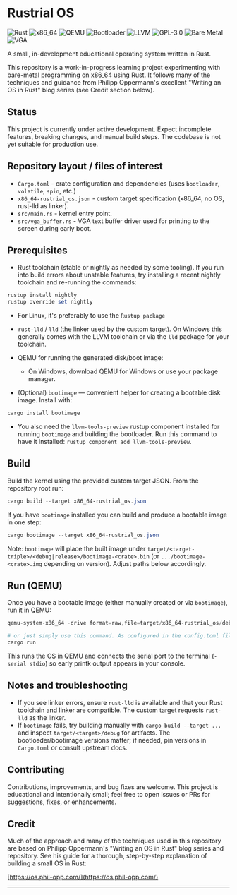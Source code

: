 # Rustrial OS

![Rust](https://img.shields.io/badge/Rust-000000?style=flat-square&logo=rust&logoColor=white)
![x86_64](https://img.shields.io/badge/x86__64-0071C5?style=flat-square&logo=intel&logoColor=white)
![QEMU](https://img.shields.io/badge/QEMU-FF6600?style=flat-square&logo=qemu&logoColor=white)
![Bootloader](https://img.shields.io/badge/Bootloader-8B4513?style=flat-square)
![LLVM](https://img.shields.io/badge/LLVM-262D3A?style=flat-square&logo=llvm&logoColor=white)
![GPL-3.0](https://img.shields.io/badge/License-GPL--3.0-orange?style=flat-square)
![Bare Metal](https://img.shields.io/badge/Bare%20Metal-4B0082?style=flat-square)
![VGA](https://img.shields.io/badge/VGA%20Buffer-228B22?style=flat-square)

A small, in-development educational operating system written in Rust.

This repository is a work-in-progress learning project experimenting with bare-metal programming on x86_64 using Rust. It follows many of the techniques and guidance from Philipp Oppermann's excellent "Writing an OS in Rust" blog series (see Credit section below).

## Status

This project is currently under active development. Expect incomplete features, breaking changes, and manual build steps. The codebase is not yet suitable for production use.

## Repository layout / files of interest

- `Cargo.toml` - crate configuration and dependencies (uses `bootloader`, `volatile`, `spin`, etc.)
- `x86_64-rustrial_os.json` - custom target specification (x86_64, no OS, rust-lld as linker).
- `src/main.rs` - kernel entry point.
- `src/vga_buffer.rs` - VGA text buffer driver used for printing to the screen during early boot.

## Prerequisites

- Rust toolchain (stable or nightly as needed by some tooling). If you run into build errors about unstable features, try installing a recent nightly toolchain and re-running the commands:

```powershell
rustup install nightly
rustup override set nightly
```
- For Linux, it's preferably to use the `Rustup package`
- `rust-lld` / `lld` (the linker used by the custom target). On Windows this generally comes with the LLVM toolchain or via the `lld` package for your toolchain.
- QEMU for running the generated disk/boot image:

  - On Windows, download QEMU for Windows or use your package manager.

- (Optional) `bootimage` — convenient helper for creating a bootable disk image. Install with:

```powershell
cargo install bootimage
```
- You also need the `llvm-tools-preview` rustup component installed for running `bootimage` and building the bootloader. Run this command to have it installed: `rustup component add llvm-tools-preview`.

## Build

Build the kernel using the provided custom target JSON. From the repository root run:

```powershell
cargo build --target x86_64-rustrial_os.json
```

If you have `bootimage` installed you can build and produce a bootable image in one step:

```powershell
cargo bootimage --target x86_64-rustrial_os.json
```

Note: `bootimage` will place the built image under `target/<target-triple>/<debug|release>/bootimage-<crate>.bin` (or `.../bootimage-<crate>.img` depending on version). Adjust paths below accordingly.

## Run (QEMU)

Once you have a bootable image (either manually created or via `bootimage`), run it in QEMU:

```powershell
qemu-system-x86_64 -drive format=raw,file=target/x86_64-rustrial_os/debug/bootimage-rustrial_os.bin 

# or just simply use this command. As configured in the config.toml file, this will run cargo build command for building the kernel, create a bootable image and automatically start QEMU
cargo run
```

This runs the OS in QEMU and connects the serial port to the terminal (`-serial stdio`) so early printk output appears in your console.

## Notes and troubleshooting

- If you see linker errors, ensure `rust-lld` is available and that your Rust toolchain and linker are compatible. The custom target requests `rust-lld` as the linker.
- If `bootimage` fails, try building manually with `cargo build --target ...` and inspect `target/<target>/debug` for artifacts. The bootloader/bootimage versions matter; if needed, pin versions in `Cargo.toml` or consult upstream docs.

## Contributing

Contributions, improvements, and bug fixes are welcome. This project is educational and intentionally small; feel free to open issues or PRs for suggestions, fixes, or enhancements.

## Credit

Much of the approach and many of the techniques used in this repository are based on Philipp Oppermann's "Writing an OS in Rust" blog series and repository. See his guide for a thorough, step-by-step explanation of building a small OS in Rust:

[https://os.phil-opp.com/](https://os.phil-opp.com/)

---

